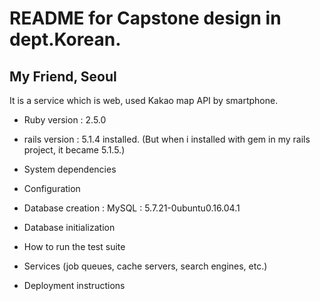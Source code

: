# README for Capstone design in dept.Korean.

## My Friend, Seoul

It is a service which is web, used Kakao map API by smartphone.

* Ruby version : 2.5.0
* rails version : 5.1.4 installed. (But when i installed with gem in my rails project, it became 5.1.5.)

* System dependencies

* Configuration

* Database creation : MySQL : 5.7.21-0ubuntu0.16.04.1

* Database initialization

* How to run the test suite

* Services (job queues, cache servers, search engines, etc.)

* Deployment instructions

